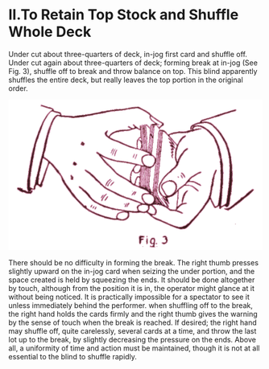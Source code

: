 # II.To Retain Top Stock and Shuffle Whole Deck

Under cut about three-quarters of deck, in-jog first card and shuffle off. Under cut again about three-quarters of deck; forming break at in-jog (See Fig. 3), shuffle off to break and throw balance on top. This blind apparently shuffles the entire deck, but really leaves the top portion in the original order.

![Fig. 3](../../img/fig003.svg)

There should be no difficulty in forming the break. The right thumb presses slightly upward on the in-jog card when seizing the under portion, and the space created is held by squeezing the ends. It should be done altogether by touch, although from the position it is in, the operator might glance at it without being noticed. It is practically impossible for a spectator to see it unless immediately behind the performer. when shuffling off to the break, the right hand holds the cards firmly and the right thumb gives the warning by the sense of touch when the break is reached. If desired; the right hand may shuffle off, quite carelessly, several cards at a time, and throw the last lot up to the break, by slightly decreasing the pressure on the ends. Above all, a uniformity of time and action must be maintained, though it is not at all essential to the blind to shuffle rapidly.
